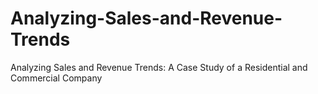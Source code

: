# Analyzing-Sales-and-Revenue-Trends
Analyzing Sales and Revenue Trends: A Case Study of a Residential and Commercial Company
